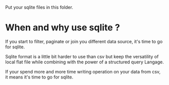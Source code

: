 Put your sqlite files in this folder.

# When and why use sqlite ?

If you start to filter, paginate or join you different data source, it's time to go for sqlite.

Sqlite format is a little bit harder to use than  csv but keep the versatility of local flat file while combining with the power of a structured query Langage.

If your spend more and more time writing operation on your data from csv, it means it's time to go for sqlite.